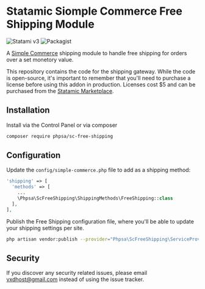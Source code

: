 # Statamic Siomple Commerce Free Shipping Module

![Statami v3](https://img.shields.io/badge/Statamic-3.0+-FF269E)
![Packagist](https://img.shields.io/packagist/v/phpsa/sc-free-shipping)

A [Simple Commerce](https://doublethree.digital/simple-commerce/about) shipping module to handle free shipping for orders over a set monetory value.

This repository contains the code for the shipping gateway. While the code is open-source, it's important to remember that you'll need to purchase a license before using this addon in production. Licenses cost $5 and can be purchased from the [Statamic Marketplace](https://statamic.com/seller/products/290).

## Installation

Install via the Control Panel or via composer

```bash
composer require phpsa/sc-free-shipping
```

## Configuration

Update the `config/simple-commerce.php` file to add as a shipping method:

```php
'shipping' => [
  'methods' => [
    ...
    \Phpsa\ScFreeShipping\ShippingMethods\FreeShipping::class
  ],
],

```

Publish the Free Shipping configuration file, where you'll be able to update your shipping settings per site.

```bash
php artisan vendor:publish --provider="Phpsa\ScFreeShipping\ServiceProvider" --tag="config"
```

## Security

If you discover any security related issues, please email vxdhost@gmail.com instead of using the issue tracker.

